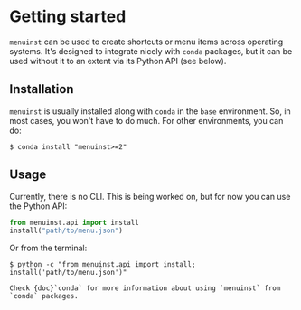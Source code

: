 # Getting started

`menuinst` can be used to create shortcuts or menu items across operating systems.
It's designed to integrate nicely with `conda` packages,
but it can be used without it to an extent via its Python API (see below).

<!-- NOTE: General Python support will be added. This section will be rephrased then -->


## Installation

`menuinst` is usually installed along with `conda` in the `base` environment.
So, in most cases, you won't have to do much. For other environments, you can do:

```console
$ conda install "menuinst>=2"
```

## Usage

Currently, there is no CLI. This is being worked on, but for now you can use the Python API:

```python
from menuinst.api import install
install("path/to/menu.json")
```

Or from the terminal:

```shell
$ python -c "from menuinst.api import install; install('path/to/menu.json')"
```

```{seealso}
Check {doc}`conda` for more information about using `menuinst` from `conda` packages.
```
